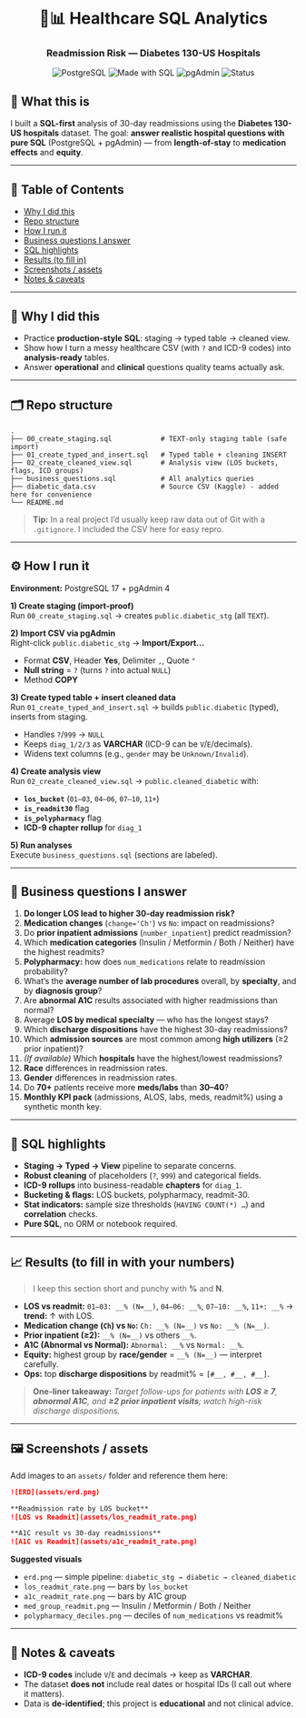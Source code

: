 
<div align="center">

# 🏥📊 Healthcare SQL Analytics  
### **Readmission Risk — Diabetes 130-US Hospitals**

<img alt="PostgreSQL" src="https://img.shields.io/badge/PostgreSQL-17-blue?logo=postgresql&logoColor=white">
<img alt="Made with SQL" src="https://img.shields.io/badge/Made%20with-SQL-2ea44f">
<img alt="pgAdmin" src="https://img.shields.io/badge/pgAdmin-4-FF6F00?logo=postgresql&logoColor=white">
<img alt="Status" src="https://img.shields.io/badge/Focus-Readmissions-success">
<br>
</div>

## 🚀 What this is
I built a **SQL-first** analysis of 30-day readmissions using the **Diabetes 130-US hospitals** dataset. The goal: **answer realistic hospital questions with pure SQL** (PostgreSQL + pgAdmin) — from **length-of-stay** to **medication effects** and **equity**.

---

## 🧭 Table of Contents
- [Why I did this](#-why-i-did-this)
- [Repo structure](#-repo-structure)
- [How I run it](#-how-i-run-it)
- [Business questions I answer](#-business-questions-i-answer)
- [SQL highlights](#-sql-highlights)
- [Results (to fill in)](#-results-to-fill-in)
- [Screenshots / assets](#-screenshots--assets)
- [Notes & caveats](#-notes--caveats)

---

## 🎯 Why I did this
- Practice **production-style SQL**: staging → typed table → cleaned view.  
- Show how I turn a messy healthcare CSV (with `?` and ICD-9 codes) into **analysis-ready** tables.  
- Answer **operational** and **clinical** questions quality teams actually ask.

---

## 🗂️ Repo structure
```
.
├── 00_create_staging.sql            # TEXT-only staging table (safe import)
├── 01_create_typed_and_insert.sql   # Typed table + cleaning INSERT
├── 02_create_cleaned_view.sql       # Analysis view (LOS buckets, flags, ICD groups)
├── business_questions.sql           # All analytics queries
├── diabetic_data.csv                # Source CSV (Kaggle) - added here for convenience
└── README.md
```

> **Tip:** In a real project I’d usually keep raw data out of Git with a `.gitignore`. I included the CSV here for easy repro.

---

## ⚙️ How I run it
**Environment:** PostgreSQL 17 + pgAdmin 4

**1) Create staging (import-proof)**  
Run `00_create_staging.sql` → creates `public.diabetic_stg` (all `TEXT`).

**2) Import CSV via pgAdmin**  
Right-click `public.diabetic_stg` → **Import/Export…**  
- Format **CSV**, Header **Yes**, Delimiter `,`, Quote `"`  
- **Null string** = `?` (turns `?` into actual `NULL`)  
- Method **COPY**

**3) Create typed table + insert cleaned data**  
Run `01_create_typed_and_insert.sql` → builds `public.diabetic` (typed), inserts from staging.  
- Handles `?`/`999` → `NULL`  
- Keeps `diag_1/2/3` as **VARCHAR** (ICD-9 can be `V`/`E`/decimals).  
- Widens text columns (e.g., `gender` may be `Unknown/Invalid`).

**4) Create analysis view**  
Run `02_create_cleaned_view.sql` → `public.cleaned_diabetic` with:  
- **`los_bucket`** (`01–03`, `04–06`, `07–10`, `11+`)  
- **`is_readmit30`** flag  
- **`is_polypharmacy`** flag  
- **ICD-9 chapter rollup** for `diag_1`

**5) Run analyses**  
Execute `business_questions.sql` (sections are labeled).

---

## 💼 Business questions I answer
1. **Do longer LOS lead to higher 30-day readmission risk?**  
2. **Medication changes** (`change='Ch'`) vs `No`: impact on readmissions?  
3. Do **prior inpatient admissions** (`number_inpatient`) predict readmission?  
4. Which **medication categories** (Insulin / Metformin / Both / Neither) have the highest readmits?  
5. **Polypharmacy:** how does `num_medications` relate to readmission probability?  
6. What’s the **average number of lab procedures** overall, by **specialty**, and by **diagnosis group**?  
7. Are **abnormal A1C** results associated with higher readmissions than normal?  
8. Average **LOS by medical specialty** — who has the longest stays?  
9. Which **discharge dispositions** have the highest 30-day readmissions?  
10. Which **admission sources** are most common among **high utilizers** (≥2 prior inpatient)?  
11. *(If available)* Which **hospitals** have the highest/lowest readmissions?  
12. **Race** differences in readmission rates.  
13. **Gender** differences in readmission rates.  
14. Do **70+** patients receive more **meds/labs** than **30–40**?  
15. **Monthly KPI pack** (admissions, ALOS, labs, meds, readmit%) using a synthetic month key.

---

## 🧠 SQL highlights
- **Staging → Typed → View** pipeline to separate concerns.  
- **Robust cleaning** of placeholders (`?`, `999`) and categorical fields.  
- **ICD-9 rollups** into business-readable **chapters** for `diag_1`.  
- **Bucketing & flags:** LOS buckets, polypharmacy, readmit-30.  
- **Stat indicators:** sample size thresholds (`HAVING COUNT(*) …`) and **correlation** checks.  
- **Pure SQL**, no ORM or notebook required.

---

## 📈 Results (to fill in with your numbers)
> I keep this section short and punchy with **%** and **N**.

- **LOS vs readmit:** `01–03: __% (N=__)`, `04–06: __%`, `07–10: __%`, `11+: __%` → **trend:** ↑ with LOS.  
- **Medication change (`Ch`) vs `No`:** `Ch: __% (N=__)` vs `No: __% (N=__)`.  
- **Prior inpatient (≥2):** `__% (N=__)` vs others `__%`.  
- **A1C (Abnormal vs Normal):** `Abnormal: __%` vs `Normal: __%`.  
- **Equity:** highest group by **race/gender** = `__% (N=__)` — interpret carefully.  
- **Ops:** top **discharge dispositions** by readmit% = `[#__, #__, #__]`.

> **One-liner takeaway:** *Target follow-ups for patients with **LOS ≥ 7**, **abnormal A1C**, and **≥2 prior inpatient visits**; watch high-risk discharge dispositions.*

---

## 🖼️ Screenshots / assets
Add images to an `assets/` folder and reference them here:

```md
![ERD](assets/erd.png)

**Readmission rate by LOS bucket**
![LOS vs Readmit](assets/los_readmit_rate.png)

**A1C result vs 30-day readmissions**
![A1C vs Readmit](assets/a1c_readmit_rate.png)
```

**Suggested visuals**
- `erd.png` — simple pipeline: `diabetic_stg → diabetic → cleaned_diabetic`  
- `los_readmit_rate.png` — bars by `los_bucket`  
- `a1c_readmit_rate.png` — bars by A1C group  
- `med_group_readmit.png` — Insulin / Metformin / Both / Neither  
- `polypharmacy_deciles.png` — deciles of `num_medications` vs readmit%

---

## 📝 Notes & caveats
- **ICD-9 codes** include `V`/`E` and decimals → keep as **VARCHAR**.  
- The dataset **does not** include real dates or hospital IDs (I call out where it matters).  
- Data is **de-identified**; this project is **educational** and not clinical advice.
